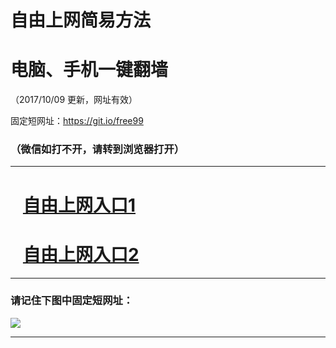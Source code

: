 ﻿# 自由上网简易方法

# 电脑、手机一键翻墙

（2017/10/09 更新，网址有效）

固定短网址：https://git.io/free99

### （微信如打不开，请转到浏览器打开）


***





# &nbsp;&nbsp; <a href="http://ft769410681.fwq-tz-1001.info/fwqtz01.html?t=100900127274 " target="_blank">自由上网入口1</a>
# &nbsp;&nbsp; <a href="http://ft853126304.fwq-tz-1002.info/fwqtz02.html?t=10090012071 " target="_blank">自由上网入口2</a>
***

### 请记住下图中固定短网址：

<img src="https://s3-us-west-2.amazonaws.com/fwq-1001/yjfq-20170905okok.png" /> 


***

